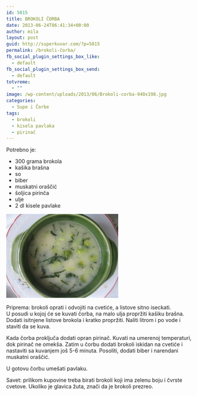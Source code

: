 ```yaml
---
id: 5815
title: BROKOLI ČORBA
date: 2013-06-24T06:41:34+00:00
author: mila
layout: post
guid: http://superkuvar.com/?p=5815
permalink: /brokoli-čorba/
fb_social_plugin_settings_box_like:
  - default
fb_social_plugin_settings_box_send:
  - default
totvreme:
  - ""
image: /wp-content/uploads/2013/06/Brokoli-corba-940x198.jpg
categories:
  - Supe i Čorbe
tags:
  - brokoli
  - kisela pavlaka
  - pirinač
---
```

Potrebno je:

  * 300 grama brokola
  * kašika brašna
  * so
  * biber
  * muskatni oraščić
  * šoljica pirinča
  * ulje
  * 2 dl kisele pavlake

<img class="alignnone size-medium wp-image-5817" src="/wp-content/uploads/2013/06/Brokoli-corba-300x225.jpg" alt="Brokoli corba" width="300" height="225" /> 

Priprema: brokoli oprati i odvojiti na cvetiće, a listove sitno iseckati.  
U posudi u kojoj će se kuvati čorba, na malo ulja propržiti kašiku brašna. Dodati isitnjene listove brokola i kratko propržiti. Naliti litrom i po vode i staviti da se kuva.

Kada čorba proključa dodati opran pirinač. Kuvati na umerenoj temperaturi, dok pirinač ne omekša. Zatim u čorbu dodati brokoli iskidan na cvetiće i nastaviti sa kuvanjem još 5-6 minuta. Posoliti, dodati biber i narendani muskatni oraščić.

U gotovu čorbu umešati pavlaku.

Savet: prilikom kupovine treba birati brokoli koji ima zelenu boju i čvrste cvetove. Ukoliko je glavica žuta, znači da je brokoli prezreo.
